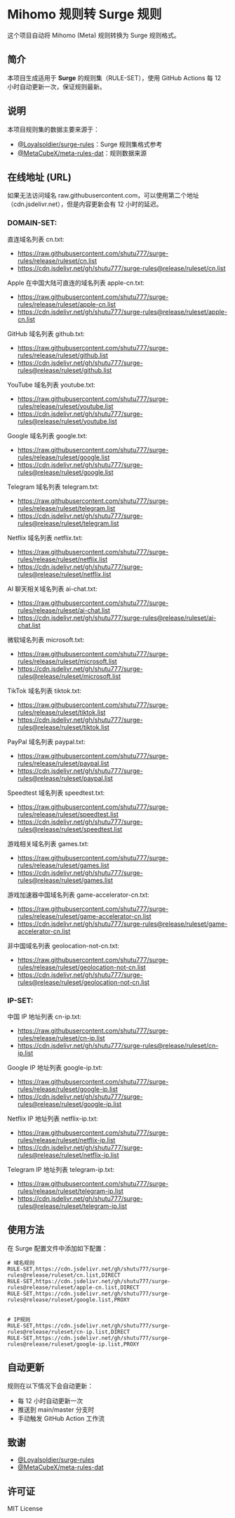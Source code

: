 # Mihomo 规则转 Surge 规则

这个项目自动将 Mihomo (Meta) 规则转换为 Surge 规则格式。

## 简介

本项目生成适用于 **Surge** 的规则集（RULE-SET），使用 GitHub Actions 每 12 小时自动更新一次，保证规则最新。

## 说明

本项目规则集的数据主要来源于：

- [@Loyalsoldier/surge-rules](https://github.com/Loyalsoldier/surge-rules)：Surge 规则集格式参考
- [@MetaCubeX/meta-rules-dat](https://github.com/MetaCubeX/meta-rules-dat)：规则数据来源

## 在线地址 (URL)

如果无法访问域名 raw.githubusercontent.com，可以使用第二个地址（cdn.jsdelivr.net），但是内容更新会有 12 小时的延迟。

### DOMAIN-SET:

直连域名列表 cn.txt:

- https://raw.githubusercontent.com/shutu777/surge-rules/release/ruleset/cn.list
- https://cdn.jsdelivr.net/gh/shutu777/surge-rules@release/ruleset/cn.list

Apple 在中国大陆可直连的域名列表 apple-cn.txt:

- https://raw.githubusercontent.com/shutu777/surge-rules/release/ruleset/apple-cn.list
- https://cdn.jsdelivr.net/gh/shutu777/surge-rules@release/ruleset/apple-cn.list

GitHub 域名列表 github.txt:

- https://raw.githubusercontent.com/shutu777/surge-rules/release/ruleset/github.list
- https://cdn.jsdelivr.net/gh/shutu777/surge-rules@release/ruleset/github.list

YouTube 域名列表 youtube.txt:

- https://raw.githubusercontent.com/shutu777/surge-rules/release/ruleset/youtube.list
- https://cdn.jsdelivr.net/gh/shutu777/surge-rules@release/ruleset/youtube.list

Google 域名列表 google.txt:

- https://raw.githubusercontent.com/shutu777/surge-rules/release/ruleset/google.list
- https://cdn.jsdelivr.net/gh/shutu777/surge-rules@release/ruleset/google.list

Telegram 域名列表 telegram.txt:

- https://raw.githubusercontent.com/shutu777/surge-rules/release/ruleset/telegram.list
- https://cdn.jsdelivr.net/gh/shutu777/surge-rules@release/ruleset/telegram.list

Netflix 域名列表 netflix.txt:

- https://raw.githubusercontent.com/shutu777/surge-rules/release/ruleset/netflix.list
- https://cdn.jsdelivr.net/gh/shutu777/surge-rules@release/ruleset/netflix.list

AI 聊天相关域名列表 ai-chat.txt:

- https://raw.githubusercontent.com/shutu777/surge-rules/release/ruleset/ai-chat.list
- https://cdn.jsdelivr.net/gh/shutu777/surge-rules@release/ruleset/ai-chat.list

微软域名列表 microsoft.txt:

- https://raw.githubusercontent.com/shutu777/surge-rules/release/ruleset/microsoft.list
- https://cdn.jsdelivr.net/gh/shutu777/surge-rules@release/ruleset/microsoft.list

TikTok 域名列表 tiktok.txt:

- https://raw.githubusercontent.com/shutu777/surge-rules/release/ruleset/tiktok.list
- https://cdn.jsdelivr.net/gh/shutu777/surge-rules@release/ruleset/tiktok.list

PayPal 域名列表 paypal.txt:

- https://raw.githubusercontent.com/shutu777/surge-rules/release/ruleset/paypal.list
- https://cdn.jsdelivr.net/gh/shutu777/surge-rules@release/ruleset/paypal.list

Speedtest 域名列表 speedtest.txt:

- https://raw.githubusercontent.com/shutu777/surge-rules/release/ruleset/speedtest.list
- https://cdn.jsdelivr.net/gh/shutu777/surge-rules@release/ruleset/speedtest.list

游戏相关域名列表 games.txt:

- https://raw.githubusercontent.com/shutu777/surge-rules/release/ruleset/games.list
- https://cdn.jsdelivr.net/gh/shutu777/surge-rules@release/ruleset/games.list

游戏加速器中国域名列表 game-accelerator-cn.txt:

- https://raw.githubusercontent.com/shutu777/surge-rules/release/ruleset/game-accelerator-cn.list
- https://cdn.jsdelivr.net/gh/shutu777/surge-rules@release/ruleset/game-accelerator-cn.list

非中国域名列表 geolocation-not-cn.txt:

- https://raw.githubusercontent.com/shutu777/surge-rules/release/ruleset/geolocation-not-cn.list
- https://cdn.jsdelivr.net/gh/shutu777/surge-rules@release/ruleset/geolocation-not-cn.list

### IP-SET:

中国 IP 地址列表 cn-ip.txt:

- https://raw.githubusercontent.com/shutu777/surge-rules/release/ruleset/cn-ip.list
- https://cdn.jsdelivr.net/gh/shutu777/surge-rules@release/ruleset/cn-ip.list

Google IP 地址列表 google-ip.txt:

- https://raw.githubusercontent.com/shutu777/surge-rules/release/ruleset/google-ip.list
- https://cdn.jsdelivr.net/gh/shutu777/surge-rules@release/ruleset/google-ip.list

Netflix IP 地址列表 netflix-ip.txt:

- https://raw.githubusercontent.com/shutu777/surge-rules/release/ruleset/netflix-ip.list
- https://cdn.jsdelivr.net/gh/shutu777/surge-rules@release/ruleset/netflix-ip.list

Telegram IP 地址列表 telegram-ip.txt:

- https://raw.githubusercontent.com/shutu777/surge-rules/release/ruleset/telegram-ip.list
- https://cdn.jsdelivr.net/gh/shutu777/surge-rules@release/ruleset/telegram-ip.list

## 使用方法

在 Surge 配置文件中添加如下配置：

```
# 域名规则
RULE-SET,https://cdn.jsdelivr.net/gh/shutu777/surge-rules@release/ruleset/cn.list,DIRECT
RULE-SET,https://cdn.jsdelivr.net/gh/shutu777/surge-rules@release/ruleset/apple-cn.list,DIRECT
RULE-SET,https://cdn.jsdelivr.net/gh/shutu777/surge-rules@release/ruleset/google.list,PROXY


# IP规则
RULE-SET,https://cdn.jsdelivr.net/gh/shutu777/surge-rules@release/ruleset/cn-ip.list,DIRECT
RULE-SET,https://cdn.jsdelivr.net/gh/shutu777/surge-rules@release/ruleset/google-ip.list,PROXY

```

## 自动更新

规则在以下情况下会自动更新：

- 每 12 小时自动更新一次
- 推送到 main/master 分支时
- 手动触发 GitHub Action 工作流

## 致谢

- [@Loyalsoldier/surge-rules](https://github.com/Loyalsoldier/surge-rules)
- [@MetaCubeX/meta-rules-dat](https://github.com/MetaCubeX/meta-rules-dat)

## 许可证

MIT License
